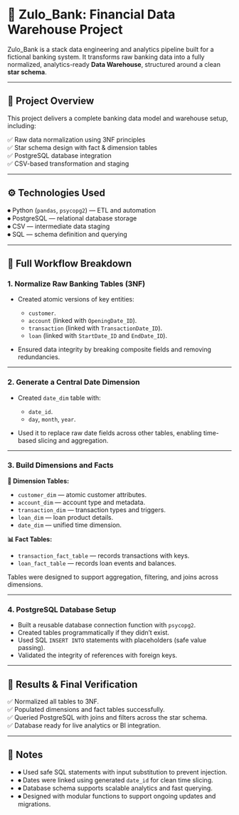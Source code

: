 # 🏦 Zulo_Bank: Financial Data Warehouse Project

Zulo_Bank is a stack data engineering and analytics pipeline built for a fictional banking system. It transforms raw banking data into a fully normalized, analytics-ready **Data Warehouse**, structured around a clean **star schema**.

---

## 📌 Project Overview

This project delivers a complete banking data model and warehouse setup, including:

✅ Raw data normalization using 3NF principles  
✅ Star schema design with fact & dimension tables  
✅ PostgreSQL database integration  
✅ CSV-based transformation and staging  

---

## ⚙️ Technologies Used

 ⏺ Python (`pandas`, `psycopg2`) — ETL and automation  
 ⏺ PostgreSQL — relational database storage  
 ⏺ CSV — intermediate data staging  
 ⏺ SQL — schema definition and querying  

---

## 🔄 Full Workflow Breakdown

### 1. Normalize Raw Banking Tables (3NF)

- Created atomic versions of key entities:
  - `customer`.
  - `account` (linked with `OpeningDate_ID`).
  - `transaction` (linked with `TransactionDate_ID`).
  - `loan` (linked with `StartDate_ID` and `EndDate_ID`).

- Ensured data integrity by breaking composite fields and removing redundancies.

---

### 2. Generate a Central Date Dimension

- Created `date_dim` table with:
  - `date_id`.
  - `day`, `month`, `year`.

- Used it to replace raw date fields across other tables, enabling time-based slicing and aggregation.

---

### 3. Build Dimensions and Facts

**🧱 Dimension Tables:**
- `customer_dim` — atomic customer attributes.  
- `account_dim` — account type and metadata.  
- `transaction_dim` — transaction types and triggers.  
- `loan_dim` — loan product details.  
- `date_dim` — unified time dimension.

**📊 Fact Tables:**
- `transaction_fact_table` — records transactions with keys.  
- `loan_fact_table` — records loan events and balances.

Tables were designed to support aggregation, filtering, and joins across dimensions.

---

### 4. PostgreSQL Database Setup

- Built a reusable database connection function with `psycopg2`.  
- Created tables programmatically if they didn’t exist.  
- Used SQL `INSERT INTO` statements with placeholders (safe value passing).  
- Validated the integrity of references with foreign keys.  

---

## 📄 Results & Final Verification

✅ Normalized all tables to 3NF.  
✅ Populated dimensions and fact tables successfully.  
✅ Queried PostgreSQL with joins and filters across the star schema.  
✅ Database ready for live analytics or BI integration.  

---

## 📝 Notes

- ⏺ Used safe SQL statements with input substitution to prevent injection.  
- ⏺ Dates were linked using generated `date_id` for clean time slicing.  
- ⏺ Database schema supports scalable analytics and fast querying.
- ⏺ Designed with modular functions to support ongoing updates and migrations.
